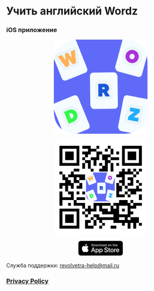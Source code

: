 <p align = "center">
  <h1>
    Учить английский Wordz
  </h1>
</p>

<p align = "center">
  <h3>
    iOS приложение
  </h3>
</p>

<p align="center">
  <img class = "wordz" src = "img/wordz.png" width = 250px height = 250>
</p>

<p align="center">
  <img class = "qr-code" src = "img/qr-code.jpg" width = 250px height = 250>
</p>


<p align="center">
  <img class = "black" src = "img/black.png" >
</p>


Служба поддержки: revolvetra-help@mail.ru

### [Privacy Policy](https://oleggibadulin.github.io/WordzApp/privacy_policy.html)
